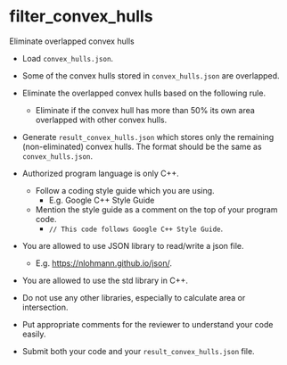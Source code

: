 # filter_convex_hulls

Eliminate overlapped convex hulls

- Load `convex_hulls.json`.

- Some of the convex hulls stored in `convex_hulls.json` are overlapped.

- Eliminate the overlapped convex hulls based on the following rule.
  - Eliminate if the convex hull has more than 50% its own area overlapped with
    other convex hulls.
    
- Generate `result_convex_hulls.json` which stores only the remaining (non-eliminated)
  convex hulls. The format should be the same as `convex_hulls.json`.
  
- Authorized program language is only C++.
  - Follow a coding style guide which you are using.
    - E.g. Google C++ Style Guide
  - Mention the style guide as a comment on the top of your program code.
    - `// This code follows Google C++ Style Guide`.

- You are allowed to use JSON library to read/write a json file.
  - E.g. https://nlohmann.github.io/json/.

- You are allowed to use the std library in C++.

- Do not use any other libraries, especially to calculate area or intersection.

- Put appropriate comments for the reviewer to understand your code easily.

- Submit both your code and your `result_convex_hulls.json` file.
